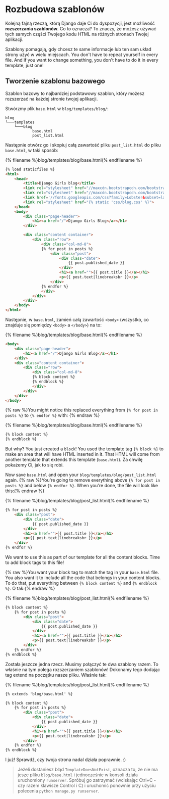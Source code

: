 # Rozbudowa szablonów

Kolejną fajną rzeczą, którą Django daje Ci do dyspozycji, jest możliwość **rozszerzania szablonów**. Co to oznacza? To znaczy, że możesz używać tych samych części Twojego kodu HTML na różnych stronach Twojej aplikacji.

Szablony pomagają, gdy chcesz te same informacje lub ten sam układ strony użyć w wielu miejscach. You don't have to repeat yourself in every file. And if you want to change something, you don't have to do it in every template, just one!

## Tworzenie szablonu bazowego

Szablon bazowy to najbardziej podstawowy szablon, który możesz rozszerzać na każdej stronie twojej aplikacji.

Stwórzmy plik `base.html` w `blog/templates/blog/`:

    blog
    └───templates
        └───blog
                base.html
                post_list.html
    

Następnie otwórz go i skopiuj całą zawartość pliku `post_list.html` do pliku `base.html`, w taki sposób:

{% filename %}blog/templates/blog/base.html{% endfilename %}

```html
{% load staticfiles %}
<html>
    <head>
        <title>Django Girls blog</title>
        <link rel="stylesheet" href="//maxcdn.bootstrapcdn.com/bootstrap/3.2.0/css/bootstrap.min.css">
        <link rel="stylesheet" href="//maxcdn.bootstrapcdn.com/bootstrap/3.2.0/css/bootstrap-theme.min.css">
        <link href='//fonts.googleapis.com/css?family=Lobster&subset=latin,latin-ext' rel='stylesheet' type='text/css'>
        <link rel="stylesheet" href="{% static 'css/blog.css' %}">
    </head>
    <body>
        <div class="page-header">
            <h1><a href="/">Django Girls Blog</a></h1>
        </div>

        <div class="content container">
            <div class="row">
                <div class="col-md-8">
                {% for post in posts %}
                    <div class="post">
                        <div class="date">
                            {{ post.published_date }}
                        </div>
                        <h1><a href="">{{ post.title }}</a></h1>
                        <p>{{ post.text|linebreaksbr }}</p>
                    </div>
                {% endfor %}
                </div>
            </div>
        </div>
    </body>
</html>
```

Następnie, w `base.html`, zamień całą zawartość `<body>` (wszystko, co znajduje się pomiędzy `<body>` a `</body>`) na to:

{% filename %}blog/templates/blog/base.html{% endfilename %}

```html
<body>
    <div class="page-header">
        <h1><a href="/">Django Girls Blog</a></h1>
    </div>
    <div class="content container">
        <div class="row">
            <div class="col-md-8">
            {% block content %}
            {% endblock %}
            </div>
        </div>
    </div>
</body>
```

{% raw %}You might notice this replaced everything from `{% for post in posts %}` to `{% endfor %}` with: {% endraw %}

{% filename %}blog/templates/blog/base.html{% endfilename %}

```html
{% block content %}
{% endblock %}
```

But why? You just created a `block`! You used the template tag `{% block %}` to make an area that will have HTML inserted in it. That HTML will come from another template that extends this template (`base.html`). Za chwilę pokażemy Ci, jak to się robi.

Now save `base.html` and open your `blog/templates/blog/post_list.html` again. {% raw %}You're going to remove everything above `{% for post in posts %}` and below `{% endfor %}`. When you're done, the file will look like this:{% endraw %}

{% filename %}blog/templates/blog/post_list.html{% endfilename %}

```html
{% for post in posts %}
    <div class="post">
        <div class="date">
            {{ post.published_date }}
        </div>
        <h1><a href="">{{ post.title }}</a></h1>
        <p>{{ post.text|linebreaksbr }}</p>
    </div>
{% endfor %}
```

We want to use this as part of our template for all the content blocks. Time to add block tags to this file!

{% raw %}You want your block tag to match the tag in your `base.html` file. You also want it to include all the code that belongs in your content blocks. To do that, put everything between `{% block content %}` and `{% endblock %}`. O tak:{% endraw %}

{% filename %}blog/templates/blog/post_list.html{% endfilename %}

```html
{% block content %}
    {% for post in posts %}
        <div class="post">
            <div class="date">
                {{ post.published_date }}
            </div>
            <h1><a href="">{{ post.title }}</a></h1>
            <p>{{ post.text|linebreaksbr }}</p>
        </div>
    {% endfor %}
{% endblock %}
```

Została jeszcze jedna rzecz. Musimy połączyć te dwa szablony razem. To właśnie na tym polega rozszerzaniem szablonów! Dokonamy tego dodając tag extend na początku nasze pliku. Właśnie tak:

{% filename %}blog/templates/blog/post_list.html{% endfilename %}

```html
{% extends 'blog/base.html' %}

{% block content %}
    {% for post in posts %}
        <div class="post">
            <div class="date">
                {{ post.published_date }}
            </div>
            <h1><a href="">{{ post.title }}</a></h1>
            <p>{{ post.text|linebreaksbr }}</p>
        </div>
    {% endfor %}
{% endblock %}
```

I już! Sprawdź, czy twoja strona nadal działa poprawnie. :)

> Jeżeli dostaniesz błąd `TemplateDoesNotExist`, oznacza to, że nie ma jesze pliku `blog/base.html` i jednocześnie w konsoli działa uruchomiony `runserver`. Spróbuj go zatrzymać (wciskając Ctrl+C - czy razem klawisze Control i C) i uruchomić ponownie przy użyciu polecenia `python manage.py runserver`.